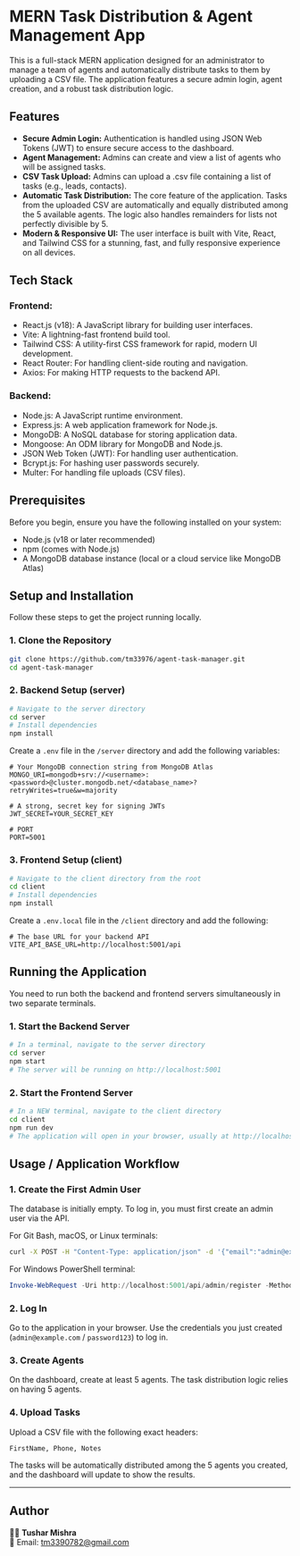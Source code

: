# MERN Task Distribution & Agent Management App

This is a full-stack MERN application designed for an administrator to manage a team of agents and automatically distribute tasks to them by uploading a CSV file. The application features a secure admin login, agent creation, and a robust task distribution logic.



## Features

- **Secure Admin Login:** Authentication is handled using JSON Web Tokens (JWT) to ensure secure access to the dashboard.
- **Agent Management:** Admins can create and view a list of agents who will be assigned tasks.
- **CSV Task Upload:** Admins can upload a .csv file containing a list of tasks (e.g., leads, contacts).
- **Automatic Task Distribution:** The core feature of the application. Tasks from the uploaded CSV are automatically and equally distributed among the 5 available agents. The logic also handles remainders for lists not perfectly divisible by 5.
- **Modern & Responsive UI:** The user interface is built with Vite, React, and Tailwind CSS for a stunning, fast, and fully responsive experience on all devices.

## Tech Stack

### Frontend:
- React.js (v18): A JavaScript library for building user interfaces.
- Vite: A lightning-fast frontend build tool.
- Tailwind CSS: A utility-first CSS framework for rapid, modern UI development.
- React Router: For handling client-side routing and navigation.
- Axios: For making HTTP requests to the backend API.

### Backend:
- Node.js: A JavaScript runtime environment.
- Express.js: A web application framework for Node.js.
- MongoDB: A NoSQL database for storing application data.
- Mongoose: An ODM library for MongoDB and Node.js.
- JSON Web Token (JWT): For handling user authentication.
- Bcrypt.js: For hashing user passwords securely.
- Multer: For handling file uploads (CSV files).

## Prerequisites

Before you begin, ensure you have the following installed on your system:

- Node.js (v18 or later recommended)
- npm (comes with Node.js)
- A MongoDB database instance (local or a cloud service like MongoDB Atlas)

## Setup and Installation

Follow these steps to get the project running locally.

### 1. Clone the Repository

```bash
git clone https://github.com/tm33976/agent-task-manager.git
cd agent-task-manager
```

### 2. Backend Setup (server)

```bash
# Navigate to the server directory
cd server
# Install dependencies
npm install
```

Create a `.env` file in the `/server` directory and add the following variables:

```env
# Your MongoDB connection string from MongoDB Atlas
MONGO_URI=mongodb+srv://<username>:<password>@cluster.mongodb.net/<database_name>?retryWrites=true&w=majority

# A strong, secret key for signing JWTs
JWT_SECRET=YOUR_SECRET_KEY

# PORT
PORT=5001
```

### 3. Frontend Setup (client)

```bash
# Navigate to the client directory from the root
cd client
# Install dependencies
npm install
```

Create a `.env.local` file in the `/client` directory and add the following:

```env
# The base URL for your backend API
VITE_API_BASE_URL=http://localhost:5001/api
```

## Running the Application

You need to run both the backend and frontend servers simultaneously in two separate terminals.

### 1. Start the Backend Server

```bash
# In a terminal, navigate to the server directory
cd server
npm start
# The server will be running on http://localhost:5001
```

### 2. Start the Frontend Server

```bash
# In a NEW terminal, navigate to the client directory
cd client
npm run dev
# The application will open in your browser, usually at http://localhost:5173
```

## Usage / Application Workflow

### 1. Create the First Admin User

The database is initially empty. To log in, you must first create an admin user via the API.

For Git Bash, macOS, or Linux terminals:

```bash
curl -X POST -H "Content-Type: application/json" -d '{"email":"admin@example.com", "password":"password123"}' http://localhost:5001/api/admin/register
```

For Windows PowerShell terminal:

```powershell
Invoke-WebRequest -Uri http://localhost:5001/api/admin/register -Method POST -Headers @{"Content-Type"="application/json"} -Body '{"email":"admin@example.com", "password":"password123"}'
```

### 2. Log In

Go to the application in your browser. Use the credentials you just created (`admin@example.com` / `password123`) to log in.

### 3. Create Agents

On the dashboard, create at least 5 agents. The task distribution logic relies on having 5 agents.

### 4. Upload Tasks

Upload a CSV file with the following exact headers:

```
FirstName, Phone, Notes
```

The tasks will be automatically distributed among the 5 agents you created, and the dashboard will update to show the results.


---

## Author

👨‍💻 **Tushar Mishra**  
📧 Email: [tm3390782@gmail.com](mailto:tm3390782@gmail.com)
